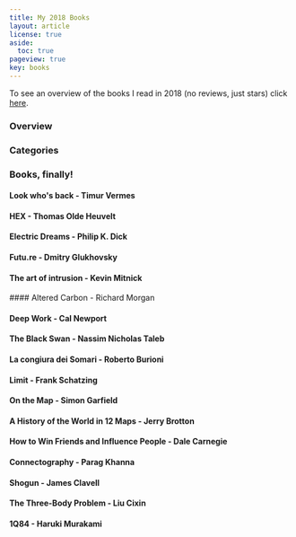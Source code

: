 ```yaml
---
title: My 2018 Books
layout: article
license: true
aside:
  toc: true
pageview: true
key: books
---
```


To see an overview of the books I read in 2018 (no reviews, just stars) click [here](https://www.goodreads.com/user/year_in_books/2018/22830084).

### Overview

### Categories


### Books, finally!

#### Look who's back - Timur Vermes

#### HEX - Thomas Olde Heuvelt

#### Electric Dreams - Philip K. Dick

#### Futu.re - Dmitry Glukhovsky

#### The art of intrusion - Kevin Mitnick

#### Altered Carbon - Richard Morgan

#### Deep Work - Cal Newport

#### The Black Swan - Nassim Nicholas Taleb

#### La congiura dei Somari  - Roberto Burioni 

#### Limit - Frank Schatzing

#### On the Map - Simon Garfield

#### A History of the World in 12 Maps - Jerry Brotton

#### How to Win Friends and Influence People - Dale Carnegie

#### Connectography - Parag Khanna

#### Shogun - James Clavell

#### The Three-Body Problem - Liu Cixin

#### 1Q84 - Haruki Murakami